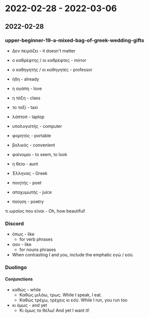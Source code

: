 # 2022-02-28 - 2022-03-06

## 2022-02-28

### upper-beginner-19-a-mixed-bag-of-greek-wedding-gifts

* Δεν πειράζει - it doesn't matter
* ο καθρέφτης / οι καθρέφτες - mirror
* ο καθηγητής / οι καθηγητές - professor

* ήδη - already
* η αγάπη - love
* η τάξη - class
* το ταξί - taxi
* λάπτοπ - laptop
* υπολογιστής - computer
* φορητός - portable
* βολικός - convenient
* φαίνομαι - to seem, to look
* η θεία - aunt
* Έλληνας - Greek
* ποιητής - poet
* αποχυμωτής - juice
* ποίηση - poetry

τι ωραίος που είναι - Oh, how beautiful!

### Discord

* όπως - like
  * for verb phrases
* σαν - like
  * for nouns phrases
* When contrasting I and you, include the emphatic εγώ / εσύ.

### Duolingo

#### Conjunctions

* καθώς - while
  * Καθώς μιλάω, τρως. While I speak, I eat.
  * Καθώς τρέχω, τρέχεις κι εσύ. While I run, you run too
* κι όμως - and yet
  * Κι όμως το θέλω! And yet I want it!
